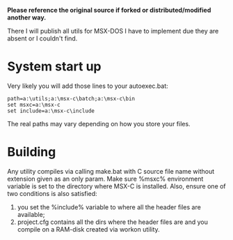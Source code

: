 **Please reference the original source if forked or distributed/modified another way.**

There I will publish all utils for MSX-DOS I have to implement due they are absent or I couldn't find. 

# System start up
Very likely you will add those lines to your autoexec.bat:
```
path=a:\utils;a:\msx-c\batch;a:\msx-c\bin
set msxc=a:\msx-c
set include=a:\msx-c\include
```
The real paths may vary depending on how you store your files.

# Building
Any utility compiles via calling make.bat with C source file name without extension given as an only param.
Make sure %msxc% environment variable is set to the directory where MSX-C is installed.
Also, ensure one of two conditions is also satisfied:
1) you set the %include% variable to where all the header files are available;
2) project.cfg contains all the dirs where the header files are and you compile on a RAM-disk created via workon utility.

